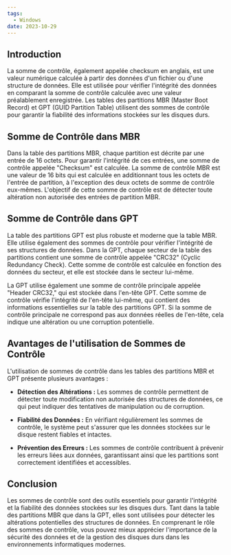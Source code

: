 ```yaml
---
tags:
  - Windows
date: 2023-10-29
---
```


## Introduction
La somme de contrôle, également appelée checksum en anglais, est une valeur numérique calculée à partir des données d'un fichier ou d'une structure de données. Elle est utilisée pour vérifier l'intégrité des données en comparant la somme de contrôle calculée avec une valeur préalablement enregistrée. Les tables des partitions MBR (Master Boot Record) et GPT (GUID Partition Table) utilisent des sommes de contrôle pour garantir la fiabilité des informations stockées sur les disques durs.

## Somme de Contrôle dans MBR
Dans la table des partitions MBR, chaque partition est décrite par une entrée de 16 octets. Pour garantir l'intégrité de ces entrées, une somme de contrôle appelée "Checksum" est calculée. La somme de contrôle MBR est une valeur de 16 bits qui est calculée en additionnant tous les octets de l'entrée de partition, à l'exception des deux octets de somme de contrôle eux-mêmes. L'objectif de cette somme de contrôle est de détecter toute altération non autorisée des entrées de partition MBR.

## Somme de Contrôle dans GPT
La table des partitions GPT est plus robuste et moderne que la table MBR. Elle utilise également des sommes de contrôle pour vérifier l'intégrité de ses structures de données. Dans la GPT, chaque secteur de la table des partitions contient une somme de contrôle appelée "CRC32" (Cyclic Redundancy Check). Cette somme de contrôle est calculée en fonction des données du secteur, et elle est stockée dans le secteur lui-même.

La GPT utilise également une somme de contrôle principale appelée "Header CRC32," qui est stockée dans l'en-tête GPT. Cette somme de contrôle vérifie l'intégrité de l'en-tête lui-même, qui contient des informations essentielles sur la table des partitions GPT. Si la somme de contrôle principale ne correspond pas aux données réelles de l'en-tête, cela indique une altération ou une corruption potentielle.

## Avantages de l'utilisation de Sommes de Contrôle
L'utilisation de sommes de contrôle dans les tables des partitions MBR et GPT présente plusieurs avantages :

- **Détection des Altérations :** Les sommes de contrôle permettent de détecter toute modification non autorisée des structures de données, ce qui peut indiquer des tentatives de manipulation ou de corruption.

- **Fiabilité des Données :** En vérifiant régulièrement les sommes de contrôle, le système peut s'assurer que les données stockées sur le disque restent fiables et intactes.

- **Prévention des Erreurs :** Les sommes de contrôle contribuent à prévenir les erreurs liées aux données, garantissant ainsi que les partitions sont correctement identifiées et accessibles.

## Conclusion
Les sommes de contrôle sont des outils essentiels pour garantir l'intégrité et la fiabilité des données stockées sur les disques durs. Tant dans la table des partitions MBR que dans la GPT, elles sont utilisées pour détecter les altérations potentielles des structures de données. En comprenant le rôle des sommes de contrôle, vous pouvez mieux apprécier l'importance de la sécurité des données et de la gestion des disques durs dans les environnements informatiques modernes.
